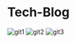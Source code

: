 # Tech-Blog
![git1](https://user-images.githubusercontent.com/98457577/167741426-66a224ce-ec04-4a1d-93d0-e3c7dab05084.jpg)
![git2](https://user-images.githubusercontent.com/98457577/167741434-8be73e80-d6dd-4986-bad2-c6059358426e.jpg)
![git3](https://user-images.githubusercontent.com/98457577/167741442-15c5a17d-94d0-4b4f-8cb0-cc60a83b3438.jpg)



